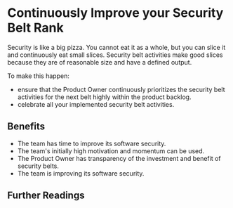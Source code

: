 # Continuously Improve your Security Belt Rank

Security is like a big pizza. You cannot eat it as a whole, but you can slice it and continuously eat small slices. Security belt activities make good slices because they are of reasonable size and have a defined output.

To make this happen:
- ensure that the Product Owner continuously prioritizes the security belt activities for the next belt highly within the product backlog.
- celebrate all your implemented security belt activities.

## Benefits

- The team has time to improve its software security.
- The team's initially high motivation and momentum can be used.
- The Product Owner has transparency of the investment and benefit of security belts.
- The team is improving its software security.

## Further Readings
